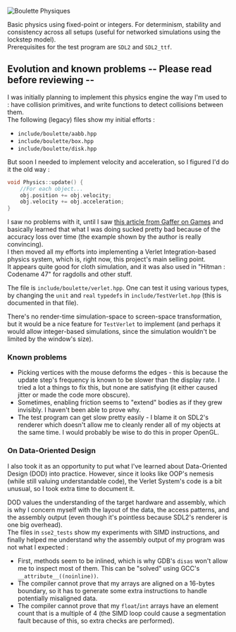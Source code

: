 ![Boulette Physiques](https://yoanlecoq.com/dl/dev/boulette/boulette.png)

Basic physics using fixed-point or integers.
For determinism, stability and consistency across all setups (useful for networked 
simulations using the lockstep model).  
Prerequisites for the test program are `SDL2` and `SDL2_ttf`.  

## Evolution and known problems -- Please read before reviewing --

I was initially planning to implement this physics engine the way I'm used to : have collision primitives, and write functions to detect collisions between 
them.  
The following (legacy) files show my initial efforts :
- `include/boulette/aabb.hpp`
- `include/boulette/box.hpp`
- `include/boulette/disk.hpp`
  
But soon I needed to implement velocity and acceleration, so I figured I'd do
it the old way :
```C
void Physics::update() {
    //For each object...
    obj.position += obj.velocity;
    obj.velocity += obj.acceleration;
}
```
I saw no problems with it, until I saw [this article from Gaffer on Games](http://gafferongames.com/game-physics/integration-basics/) and basically
learned that what I was doing sucked pretty bad because of the accuracy loss
over time (the example shown by the author is really convincing).  
I then moved all my efforts into implementing a Verlet Integration-based physics system, 
which is, right now, this project's main selling point.  
It appears quite good for cloth simulation, and it was also used in "Hitman : Codename 47" for ragdolls and other stuff.  
  
The file is `include/boulette/verlet.hpp`. One can test it using various types, by changing
the `unit` and `real` `typedefs` in `include/TestVerlet.hpp` (this is documented in that file).  
  
There's no render-time simulation-space to screen-space transformation, but it would be a nice feature
for `TestVerlet` to implement (and perhaps it would allow integer-based simulations, since the simulation
wouldn't be limited by the window's size).  
   
### Known problems

- Picking vertices with the mouse deforms the edges - this is because the update step's frequency 
  is known to be slower than the display rate.  I tried a lot a things to fix this, but 
  none are satisfying (it either caused jitter or made the code more obscure).
- Sometimes, enabling friction seems to "extend" bodies as if they grew invisibly. I haven't been able
  to prove why.
- The test program can get slow pretty easily - I blame it on SDL2's renderer which doesn't
  allow me to cleanly render all of my objects at the same time. I would probably be wise
  to do this in proper OpenGL.

### On Data-Oriented Design

I also took it as an opportunity to put what I've learned about
Data-Oriented Design (DOD) into practice. However, since it looks like OOP's 
nemesis (while still valuing understandable code), the Verlet System's code is a 
bit unusual, so I took extra time to document it.  

DOD values the understanding of the target hardware and assembly, which is why I
concern myself with the layout of the data, the access patterns, and the assembly
output (even though it's pointless because SDL2's renderer is one big overhead).  
The files in `sse2_tests` show my experiments with SIMD instructions, and finally helped me
understand why the assembly output of my program was not what I expected :
- First, methods seem to be inlined, which is why GDB's `disas` won't allow me
  to inspect most of them. This can be "solved" using GCC's `__attribute__((noinline))`.
- The compiler cannot prove that my arrays are aligned on a 16-bytes boundary, so it has
  to generate some extra instructions to handle potentially misaligned data.
- The compiler cannot prove that my `float`/`int` arrays have an element count that is a multiple of 4 
  (the SIMD loop could cause a segmentation fault because of this, so extra checks are performed).

